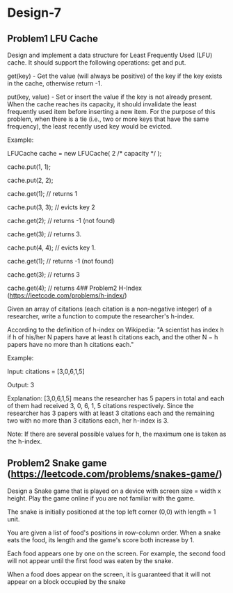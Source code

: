# Design-7

## Problem1 LFU Cache

Design and implement a data structure for Least Frequently Used (LFU) cache. It should support the following operations: get and put.

get(key) - Get the value (will always be positive) of the key if the key exists in the cache, otherwise return -1.

put(key, value) - Set or insert the value if the key is not already present. When the cache reaches its capacity, it should invalidate the least frequently used item before inserting a new item. For the purpose of this problem, when there is a tie (i.e., two or more keys that have the same frequency), the least recently used key would be evicted.

Example:

LFUCache cache = new LFUCache( 2 /* capacity */ );


cache.put(1, 1);

cache.put(2, 2);

cache.get(1);       // returns 1

cache.put(3, 3);    // evicts key 2

cache.get(2);       // returns -1 (not found)

cache.get(3);       // returns 3.

cache.put(4, 4);    // evicts key 1.

cache.get(1);       // returns -1 (not found)

cache.get(3);       // returns 3

cache.get(4);       // returns 4## Problem2 H-Index (https://leetcode.com/problems/h-index/)

Given an array of citations (each citation is a non-negative integer) of a researcher, write a function to compute the researcher's h-index.

According to the definition of h-index on Wikipedia: "A scientist has index h if h of his/her N papers have at least h citations each, and the other N − h papers have no more than h citations each."

Example:

Input: citations = [3,0,6,1,5]

Output: 3 

Explanation: [3,0,6,1,5] means the researcher has 5 papers in total and each of them had 
             received 3, 0, 6, 1, 5 citations respectively. 
             Since the researcher has 3 papers with at least 3 citations each and the remaining 
             two with no more than 3 citations each, her h-index is 3.

Note: If there are several possible values for h, the maximum one is taken as the h-index.

## Problem2 Snake game (https://leetcode.com/problems/snakes-game/)

Design a Snake game that is played on a device with screen size = width x height. Play the game online if you are not familiar with the game.

The snake is initially positioned at the top left corner (0,0) with length = 1 unit.

You are given a list of food's positions in row-column order. When a snake eats the food, its length and the game's score both increase by 1.

Each food appears one by one on the screen. For example, the second food will not appear until the first food was eaten by the snake.

When a food does appear on the screen, it is guaranteed that it will not appear on a block occupied by the snake
